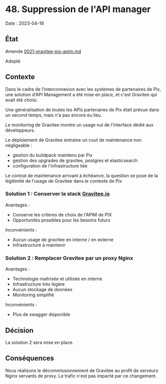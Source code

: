 # 48. Suppression de l'API manager

Date : 2023-04-18

## État

Amende [0021-gravitee-pix-apim.md][0021]

[0021]: ./0021-gravitee-pix-apim.md

Adopté

## Contexte

Dans le cadre de l’interconnexion avec les systèmes de partenaires de Pix, une solution d'API Management a été mise en
place, et c'est Gravitee qui avait été choisi.

Une généralisation de toutes les APIs partenaires de Pix était prévue dans un second temps, mais n'a pas encore eu lieu.

Le monitoring de Gravitee montre un usage nul de l'interface dédié aux développeurs.

Le déploiement de Gravitee entraine un cout de maintenance non négligeable :

- gestion du buildpack maintenu par Pix
- gestion des upgrades de gravitee, postgres et elasticsearch
- configuration de l'infrastructure liée

Le contrat de maintenance arrivant à échéance, la question se pose de la légitimité de l'usage de Gravitee dans le
contexte de Pix

### Solution 1 : Conserver la stack [Gravitee.io](https://www.gravitee.io/)

Avantages :

- Conserve les critères de choix de l'APIM de PIX
- Opportunités possibles pour les besoins futurs

Inconvénients :

- Aucun usage de gravitee en interne / en externe
- Infrastructure à maintenir

### Solution 2 : Remplacer Gravitee par un proxy Nginx

Avantages :

- Technologie maitrisée et utilisée en interne
- Infrastructure très légère
- Aucun stockage de données
- Monitoring simplifié

Inconvénients :

- Plus de swagger disponible

## Décision

La solution 2 sera mise en place.

## Conséquences

Nous réalisons le décommissionnement de Gravitee au profit de serveurs Nginx servants de proxy.
Le trafic n'est pas impacté par ce changement. 

